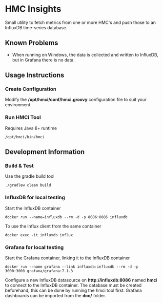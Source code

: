 # HMC Insights

Small utility to fetch metrics from one or more HMC's and push those to an InfluxDB time-series database.

## Known Problems

- When running on Windows, the data is collected and written to InfluxDB, but in Grafana there is no data.


## Usage Instructions

### Create Configuration

Modify the **/opt/hmci/conf/hmci.groovy** configuration file to suit your environment.


### Run HMCi Tool

Requires Java 8+ runtime

    /opt/hmci/bin/hmci



## Development Information

### Build & Test

Use the gradle build tool

    ./gradlew clean build


### InfluxDB for local testing

Start the InfluxDB container

    docker run --name=influxdb --rm -d -p 8086:8086 influxdb

To use the Influx client from the same container

    docker exec -it influxdb influx


### Grafana for local testing

Start the Grafana container, linking it to the InfluxDB container

    docker run --name grafana --link influxdb:influxdb --rm -d -p 3000:3000 grafana/grafana:7.1.3

Configure a new InfluxDB datasource on **http://influxdb:8086** named **hmci** to connect to the InfluxDB container. The database must be created beforehand, this can be done by running the hmci tool first. Grafana dashboards can be imported from the **doc/** folder.
